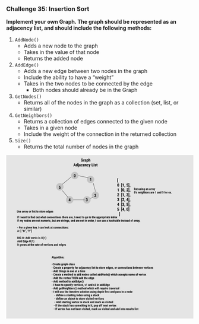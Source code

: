 ### Challenge 35: Insertion Sort

**Implement your own Graph. The graph should be represented as an adjacency list, and should include the following methods:**

1. `AddNode()`
    - Adds a new node to the graph
    - Takes in the value of that node
    - Returns the added node
2. `AddEdge()`
    - Adds a new edge between two nodes in the graph
    - Include the ability to have a “weight”
    - Takes in the two nodes to be connected by the edge
        - Both nodes should already be in the Graph
3. `GetNodes()`
    - Returns all of the nodes in the graph as a collection (set, list, or similar)
4. `GetNeighbors()`
    - Returns a collection of edges connected to the given node
    - Takes in a given node
    - Include the weight of the connection in the returned collection
5. `Size()`
    - Returns the total number of nodes in the graph

![graph](graph.png)
